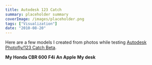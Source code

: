 ```yaml
---
title: Autodesk 123 Catch
summary: placeholder summary
coverImage: /images/placeholder.png
tags: ["Visualization"]
date: "2010-08-20"
---
```


Here are a few models I created from photos while testing [Autodesk Photofly/123 Catch Beta](http://www.123dapp.com/catch).

<!-- more -->

**My Honda CBR 600 F4i** **An Apple** **My desk**

